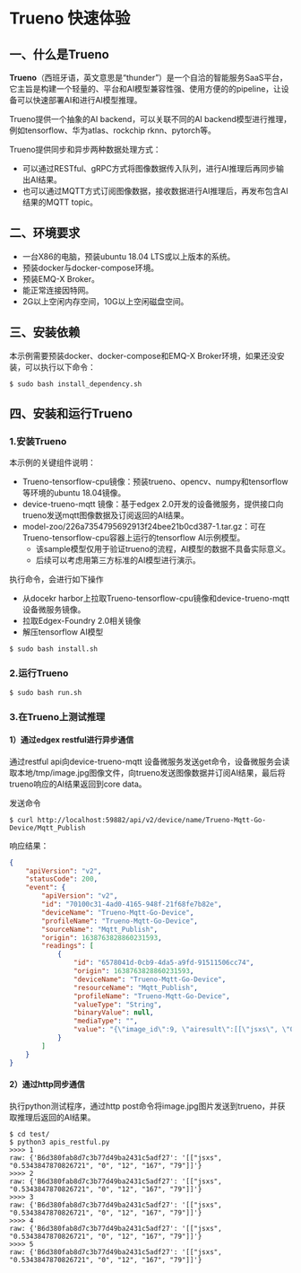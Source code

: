 # Trueno 快速体验



## 一、什么是Trueno

**Trueno**（西班牙语，英文意思是“thunder”）是一个自洽的智能服务SaaS平台，它主旨是构建一个轻量的、平台和AI模型兼容性强、使用方便的的pipeline，让设备可以快速部署AI和进行AI模型推理。

Trueno提供一个抽象的AI backend，可以关联不同的AI backend模型进行推理，例如tensorflow、华为atlas、rockchip rknn、pytorch等。

Trueno提供同步和异步两种数据处理方式：

- 可以通过RESTful、gRPC方式将图像数据传入队列，进行AI推理后再同步输出AI结果。
- 也可以通过MQTT方式订阅图像数据，接收数据进行AI推理后，再发布包含AI结果的MQTT topic。



## 二、环境要求

- 一台X86的电脑，预装ubuntu 18.04 LTS或以上版本的系统。
- 预装docker与docker-compose环境。
- 预装EMQ-X Broker。
- 能正常连接因特网。
- 2G以上空闲内存空间，10G以上空闲磁盘空间。



## 三、安装依赖

本示例需要预装docker、docker-compose和EMQ-X Broker环境，如果还没安装，可以执行以下命令：

```shell
$ sudo bash install_dependency.sh
```



## 四、安装和运行Trueno

### 1.安装Trueno

本示例的关键组件说明：

- Trueno-tensorflow-cpu镜像：预装trueno、opencv、numpy和tensorflow等环境的ubuntu 18.04镜像。
- device-trueno-mqtt 镜像：基于edgex 2.0开发的设备微服务，提供接口向trueno发送mqtt图像数据及订阅返回的AI结果。
- model-zoo/226a7354795692913f24bee21b0cd387-1.tar.gz：可在Trueno-tensorflow-cpu容器上运行的tensorflow AI示例模型。
  - 该sample模型仅用于验证trueno的流程，AI模型的数据不具备实际意义。
  - 后续可以考虑用第三方标准的AI模型进行演示。

执行命令，会进行如下操作

- 从docekr harbor上拉取Trueno-tensorflow-cpu镜像和device-trueno-mqtt设备微服务镜像。
- 拉取Edgex-Foundry 2.0相关镜像
- 解压tensorflow AI模型

```shell
$ sudo bash install.sh
```

### 2.运行Trueno

```shell
$ sudo bash run.sh
```

### 3.在Trueno上测试推理

#### 1）通过edgex restful进行异步通信

通过restful api向device-trueno-mqtt 设备微服务发送get命令，设备微服务会读取本地/tmp/image.jpg图像文件，向trueno发送图像数据并订阅AI结果，最后将trueno响应的AI结果返回到core data。

发送命令

```shell
$ curl http://localhost:59882/api/v2/device/name/Trueno-Mqtt-Go-Device/Mqtt_Publish
```

响应结果：

```json
{
    "apiVersion": "v2",
    "statusCode": 200,
    "event": {
        "apiVersion": "v2",
        "id": "70100c31-4ad0-4165-948f-21f68fe7b82e",
        "deviceName": "Trueno-Mqtt-Go-Device",
        "profileName": "Trueno-Mqtt-Go-Device",
        "sourceName": "Mqtt_Publish",
        "origin": 1638763828860231593,
        "readings": [
            {
                "id": "6578041d-0cb9-4da5-a9fd-91511506cc74",
                "origin": 1638763828860231593,
                "deviceName": "Trueno-Mqtt-Go-Device",
                "resourceName": "Mqtt_Publish",
                "profileName": "Trueno-Mqtt-Go-Device",
                "valueType": "String",
                "binaryValue": null,
                "mediaType": "",
                "value": "{\"image_id\":9, \"airesult\":[[\"jsxs\", \"0.5343847870826721\", \"0\", \"12\", \"167\", \"79\"]]}"
            }
        ]
    }
}
```

#### 2）通过http同步通信

执行python测试程序，通过http post命令将image.jpg图片发送到trueno，并获取推理后返回的AI结果。

```shell
$ cd test/
$ python3 apis_restful.py
>>>> 1
raw: {'B6d380fab8d7c3b77d49ba2431c5adf27': '[["jsxs", "0.5343847870826721", "0", "12", "167", "79"]]'}
>>>> 2
raw: {'B6d380fab8d7c3b77d49ba2431c5adf27': '[["jsxs", "0.5343847870826721", "0", "12", "167", "79"]]'}
>>>> 3
raw: {'B6d380fab8d7c3b77d49ba2431c5adf27': '[["jsxs", "0.5343847870826721", "0", "12", "167", "79"]]'}
>>>> 4
raw: {'B6d380fab8d7c3b77d49ba2431c5adf27': '[["jsxs", "0.5343847870826721", "0", "12", "167", "79"]]'}
>>>> 5
raw: {'B6d380fab8d7c3b77d49ba2431c5adf27': '[["jsxs", "0.5343847870826721", "0", "12", "167", "79"]]'}
```

#### 
